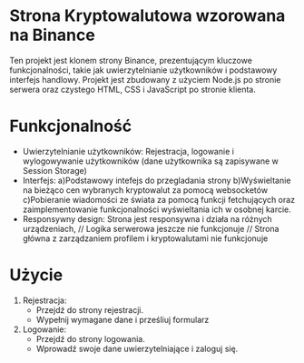 # Strona Kryptowalutowa wzorowana na Binance

Ten projekt jest klonem strony Binance, prezentującym kluczowe funkcjonalności, takie jak uwierzytelnianie użytkowników i podstawowy interfejs handlowy. Projekt jest zbudowany z użyciem Node.js po stronie serwera oraz czystego HTML, CSS i JavaScript po stronie klienta.

# Funkcjonalność
- Uwierzytelnianie użytkowników: Rejestracja, logowanie i wylogowywanie użytkowników (dane użytkownika są zapisywane w Session Storage)
- Interfejs:
  a)Podstawowy intefejs do przegladania strony
  b)Wyświeltanie na bieżąco cen wybranych kryptowalut za pomocą websocketów
  c)Pobieranie wiadomości ze świata za pomocą funkcji fetchujących oraz zaimplementowanie funkcjonalności wyświeltania ich w osobnej karcie.
- Responsywny design: Strona jest responsywna i działa na różnych urządzeniach,
  // Logika serwerowa jeszcze nie funkcjonuje
  // Strona główna z zarządzaniem profilem i kryptowalutami nie funkcjonuje
# Użycie
1. Rejestracja:
   - Przejdź do strony rejestracji.
   - Wypełnij wymagane dane i prześliuj formularz
2. Logowanie:
   - Przejdź do strony logowania.
   - Wprowadź swoje dane uwierzytelniające i zaloguj się.
